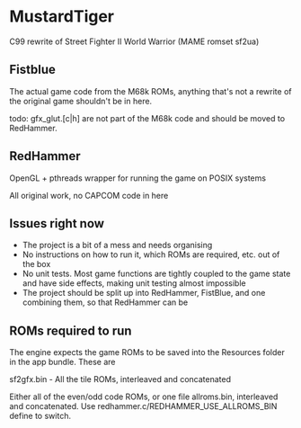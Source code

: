 # MustardTiger

C99 rewrite of Street Fighter II World Warrior (MAME romset sf2ua)

## Fistblue

The actual game code from the M68k ROMs, anything that's not a rewrite of the original game shouldn't be in here.

todo: gfx_glut.\[c|h\] are not part of the M68k code and should be moved to RedHammer.

## RedHammer

OpenGL + pthreads wrapper for running the game on POSIX systems

All original work, no CAPCOM code in here

## Issues right now

* The project is a bit of a mess and needs organising
* No instructions on how to run it, which ROMs are required, etc. out of the box
* No unit tests. Most game functions are tightly coupled to the game state and have side effects, making unit testing almost impossible
* The project should be split up into RedHammer, FistBlue, and one combining them, so that RedHammer can be 

## ROMs required to run

The engine expects the game ROMs to be saved into the Resources folder in the app bundle. These are

sf2gfx.bin - All the tile ROMs, interleaved and concatenated

Either all of the even/odd code ROMs, or one file allroms.bin, interleaved and concatenated. Use redhammer.c/REDHAMMER_USE_ALLROMS_BIN define to switch.
